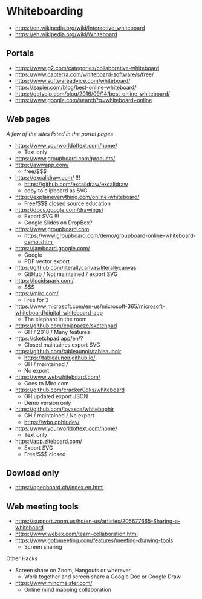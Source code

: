 # Whiteboarding

* https://en.wikipedia.org/wiki/Interactive_whiteboard
* https://en.wikipedia.org/wiki/Whiteboard


## Portals

* https://www.g2.com/categories/collaborative-whiteboard
* https://www.capterra.com/whiteboard-software/s/free/
* https://www.softwareadvice.com/whiteboard/
* https://zapier.com/blog/best-online-whiteboard/
* https://getvoip.com/blog/2016/09/14/best-online-whiteboard/
* https://www.google.com/search?q=whiteboard+online

## Web pages

_A few of the sites listed in the portal pages_

* https://www.yourworldoftext.com/home/
	* Text only
* https://www.groupboard.com/products/
* https://awwapp.com/
	* free/$$$
* https://excalidraw.com/ !!!
	* https://github.com/excalidraw/excalidraw
	* copy to clipboard as SVG
* https://explaineverything.com/online-whiteboard/
	* Free/$$$ closed source education
* https://docs.google.com/drawings/
	* Export SVG !!!
	* Google Slides on DropBox?
* https://www.groupboard.com
	* https://www.groupboard.com/demo/groupboard-online-whiteboard-demo.shtml
* https://jamboard.google.com/
	* Google
	* PDF vector export
* https://github.com/literallycanvas/literallycanvas
	* GitHub / Not maintained / export SVG
* https://lucidspark.com/
	* $$$
* https://miro.com/
	* Free for 3
* https://www.microsoft.com/en-us/microsoft-365/microsoft-whiteboard/digital-whiteboard-app
	* The elephant in the room
* https://github.com/cojapacze/sketchpad
	* GH / 2018 / Many features
* https://sketchpad.app/en/?
	* Closed maintaines export SVG
* https://github.com/tableaunoir/tableaunoir
	* https://tableaunoir.github.io/
	* GH / maintained /
	* No export
* https://www.webwhiteboard.com/
	* Goes to Miro.com
* https://github.com/cracker0dks/whiteboard
	* GH updated export JSON
	* Demo version only
* https://github.com/lovasoa/whitebophir
	* GH / maintained / No export
	* https://wbo.ophir.dev/
* https://www.yourworldoftext.com/home/
	* Text only
* https://app.ziteboard.com/
	* Export SVG
	* Free/$$$ closed

## Dowload only

* https://openboard.ch/index.en.html


## Web meeting tools

* https://support.zoom.us/hc/en-us/articles/205677665-Sharing-a-whiteboard
* https://www.webex.com/team-collaboration.html
* https://www.gotomeeting.com/features/meeting-drawing-tools
	* Screen sharing

Other Hacks

* Screen share on Zoom, Hangouts or wherever
	* Work together and screen share a Google Doc or Google Draw
* https://www.mindmeister.com/
	* Online mind mapping collaboration
